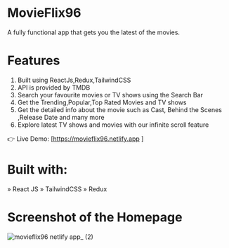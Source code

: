 # MovieFlix96

A fully functional app that gets you the latest of the movies.

# Features
1) Built using ReactJs,Redux,TailwindCSS
2) API is provided by TMDB
3) Search your favourite movies or TV shows using the Search Bar
4) Get the Trending,Popular,Top Rated Movies and TV shows
5) Get the detailed info about the movie such as Cast, Behind the Scenes ,Release Date and many more
6) Explore latest TV shows and movies with our infinite scroll feature



👉 Live Demo: [https://movieflix96.netlify.app ]

# Built with:
» React JS
» TailwindCSS
» Redux


# Screenshot of the Homepage


 ![movieflix96 netlify app_ (2)](https://github.com/kraggy09/movie-flix/assets/96724611/c6f2819d-7690-43c3-b1f5-8992dd6ac2ce)
